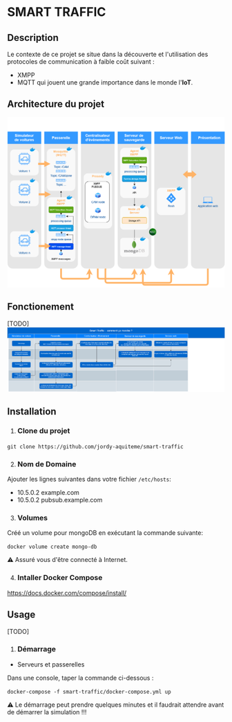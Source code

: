 # SMART TRAFFIC

## Description 
Le contexte de ce projet se situe dans la découverte et l'utilisation des protocoles de communication à faible coût suivant : 
* XMPP
* MQTT 
qui jouent une grande importance dans le monde l'**IoT**.

## Architecture du projet

![](images/archi_smart_traffic.png?raw=true)

## Fonctionement
[TODO]
![](images/fonctionement_smart_traffic.jpg?raw=true)

## Installation

1. ### **Clone du projet**

```git clone https://github.com/jordy-aquiteme/smart-traffic```

2. ### **Nom de Domaine**

Ajouter les lignes suivantes dans votre fichier `/etc/hosts`:
* 10.5.0.2 example.com
* 10.5.0.2 pubsub.example.com

3. ### **Volumes**

Créé un volume pour mongoDB en exécutant la commande suivante: 

```docker volume create mongo-db```

:warning: Assuré vous d'être connecté à Internet.

4. ### **Intaller Docker Compose**

https://docs.docker.com/compose/install/

## Usage

[TODO]

1. ### **Démarrage**

* Serveurs et passerelles

Dans une console, taper la commande ci-dessous :

  ```docker-compose -f smart-traffic/docker-compose.yml up```

:warning: Le démarrage peut prendre quelques minutes et il faudrait attendre avant de démarrer la simulation !!!